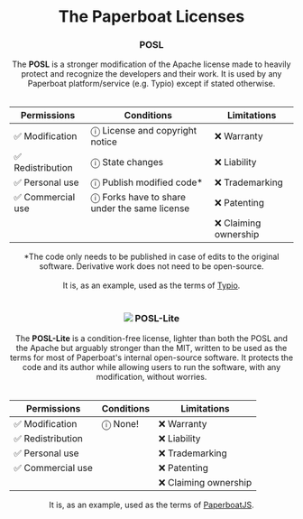 <div align="center">
    <h1>The Paperboat Licenses</h1>
    <h3>POSL</h3>
    The <b>POSL</b> is a stronger modification of the Apache license made to heavily protect and recognize the developers and their work. It is used by any Paperboat platform/service (e.g. Typio) except if stated otherwise.
    <br>
    <br>
    <table style="border: none;">
        <thead>
            <th>Permissions</th>
            <th>Conditions</th>
            <th>Limitations</th>
        </thead>
        <tbody>
            <tr>
                <td>✅ Modification</td>
                <td>ⓘ License and copyright notice</td>
                <td>❌ Warranty</td>
            </tr>
            <tr>
                <td>✅ Redistribution</td>
                <td>ⓘ State changes</td>
                <td>❌ Liability</td>
            </tr>
            <tr>
                <td>✅ Personal use</td>
                <td>ⓘ Publish modified code*</td>
                <td>❌ Trademarking</td>
            </tr>
            <tr>
                <td>✅ Commercial use</td>
                <td>ⓘ Forks have to share under the same license</td>
                <td>❌ Patenting</td>
            </tr>
            <tr>
                <td></td>
                <td></td>
                <td>❌ Claiming ownership</td>
            </tr>
        </tbody>
    </table>
    *The code only needs to be published in case of edits to the original software. Derivative work does not need to be open-source.
    <br>
    <br>
    It is, as an example, used as the terms of <a href="https://docs.paperboat.cc/Typio#Legal">Typio</a>.
    <br>
    <br>
    <h3><img src="https://img.shields.io/badge/-NEW!-red"> POSL-Lite</h3>
    The <b>POSL-Lite</b> is a condition-free license, lighter than both the POSL and the Apache but arguably stronger than the MIT, written to be used as the terms for most of Paperboat's internal open-source software. It protects the code and its author while allowing users to run the software, with any modification, without worries.
    <br>
    <br>
    <table style="border: none;">
        <thead>
            <th>Permissions</th>
            <th>Conditions</th>
            <th>Limitations</th>
        </thead>
        <tbody>
            <tr>
                <td>✅ Modification</td>
                <td>ⓘ None!</td>
                <td>❌ Warranty</td>
            </tr>
            <tr>
                <td>✅ Redistribution</td>
                <td></td>
                <td>❌ Liability</td>
            </tr>
            <tr>
                <td>✅ Personal use</td>
                <td></td>
                <td>❌ Trademarking</td>
            </tr>
            <tr>
                <td>✅ Commercial use</td>
                <td></td>
                <td>❌ Patenting</td>
            </tr>
            <tr>
                <td></td>
                <td></td>
                <td>❌ Claiming ownership</td>
            </tr>
        </tbody>
    </table>
    It is, as an example, used as the terms of <a href="https://docs.paperboat.cc/PaperboatJS#Legal">PaperboatJS</a>.
</div>
